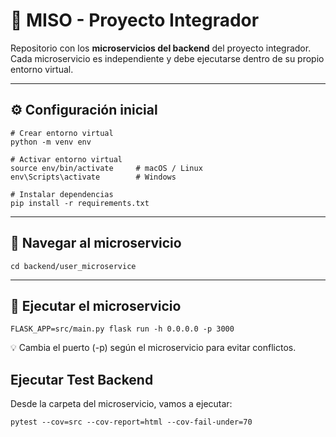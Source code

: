 # 🧩 MISO - Proyecto Integrador

Repositorio con los **microservicios del backend** del proyecto integrador.
Cada microservicio es independiente y debe ejecutarse dentro de su propio entorno virtual.

---

## ⚙️ Configuración inicial

```
# Crear entorno virtual
python -m venv env

# Activar entorno virtual
source env/bin/activate     # macOS / Linux
env\Scripts\activate        # Windows

# Instalar dependencias
pip install -r requirements.txt
```

---

## 📂 Navegar al microservicio

```
cd backend/user_microservice
```

---

## 🚀 Ejecutar el microservicio

```
FLASK_APP=src/main.py flask run -h 0.0.0.0 -p 3000
```

💡 Cambia el puerto (-p) según el microservicio para evitar conflictos.

## Ejecutar Test Backend

Desde la carpeta del microservicio, vamos a ejecutar:

```
pytest --cov=src --cov-report=html --cov-fail-under=70
```
